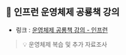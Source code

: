 ## 🦖 인프런 운영체제 공룡책 강의 
- 링크 : [운영체제 공룡책 강의 - 인프런](https://www.inflearn.com/course/%EC%9A%B4%EC%98%81%EC%B2%B4%EC%A0%9C-%EA%B3%B5%EB%A3%A1%EC%B1%85-%EC%A0%84%EA%B3%B5%EA%B0%95%EC%9D%98/dashboard)
> 💡 운영체제 복습 및 추가 자료조사
